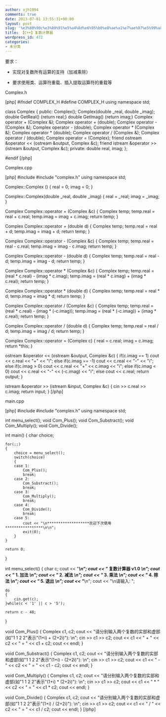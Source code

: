```yaml
---
author: xjh1994
comments: true
date: 2013-07-01 13:55:31+00:00
layout: post
slug: '%e3%80%90c%e3%80%91%e5%a4%8d%e6%95%b0%e8%ae%a1%e7%ae%97%e5%99%a8'
title: 【C++】复数计算器
wordpress_id: 472
categories:
- 未分类
---
```


要求：



	
  * 实现对复数所有运算的支持（加减乘除）

	
  * 要求使用类、运算符重载、插入提取运算符的重载等


Complex.h

[php]
#ifndef COMPLEX_H
#define COMPLEX_H
using namespace std;

class Complex
{
public:
	Complex();
	Complex(double _real, double _imag);
	double GetReal() {return real;}
	double GetImag() {return imag;}
	Complex operator + (Complex &);
	Complex operator + (double);
	Complex operator - (Complex &);
	Complex operator - (double);
	Complex operator * (Complex &);
	Complex operator * (double);
	Complex operator / (Complex &);
	Complex operator / (double);
	Complex operator = (Complex);
	friend ostream &operator << (ostream &output, Complex &c);
	friend istream &operator >> (istream &output, Complex &c);
private:
	double real, imag;
};

#endif
[/php]

Complex.cpp

[php]
#include <iostream>
#include "complex.h"
using namespace std;

Complex::Complex ()
{
	real = 0;
	imag = 0;
}

Complex::Complex(double _real, double _imag)
{
	real = _real;
	imag = _imag;
}

Complex Complex::operator + (Complex &c)
{
	Complex temp;
	temp.real = real + c.real;
	temp.imag = imag + c.imag;
	return temp;
}

Complex Complex::operator + (double d)
{
	Complex temp;
	temp.real = real + d;
	temp.imag = imag + d;
	return temp;
}

Complex Complex::operator - (Complex &c)
{
	Complex temp;
	temp.real = real - c.real;
	temp.imag = imag - c.imag;
	return temp;
}

Complex Complex::operator - (double d)
{
	Complex temp;
	temp.real = real - d;
	temp.imag = imag - d;
	return temp;
}

Complex Complex::operator * (Complex &c)
{
	Complex temp;
	temp.real = (real * c.real) - (imag * c.imag);
	temp.imag = (real * c.imag) + (imag * c.real);
	return temp;
}

Complex Complex::operator * (double d)
{
	Complex temp;
	temp.real = real * d;
	temp.imag = imag * d;
	return temp;
}

Complex Complex::operator / (Complex &c)
{
	Complex temp;
	temp.real = (real * c.real) - (imag * (-c.imag));
	temp.imag = (real * (-c.imag)) + (imag * c.real);
	return temp;
}

Complex Complex::operator / (double d)
{
	Complex temp;
	temp.real = real / d;
	temp.imag = imag / d;
	return temp;
}

Complex Complex::operator = (Complex c)
{
	real = c.real;
	imag = c.imag;
	return *this;
}

ostream &operator << (ostream &output, Complex &c)
{
	if(c.imag == 1)
		cout << c.real << "+" << "i";
	else if(c.imag == -1)
		cout << c.real << "-" << "i";
	else if(c.imag > 0)
		cout << c.real << "+" << c.imag << "i";
	else if(c.imag < 0)
		cout << c.real << "-" << (-c.imag) << "i";
	else
		cout << c.real;
	return output;
}

istream &operator >> (istream &input, Complex &c)
{
	cin >> c.real >> c.imag;
	return input;
}
[/php]

main.cpp

[php]
#include <iostream>
#include "complex.h"
using namespace std;

int menu_select();
void Com_Plus();
void Com_Substract();
void Com_Multiply();
void Com_Divide();

int main()
{
	char choice;

	for(;;)
	{
		choice = menu_select();
		switch(choice)
		{
		case 1:
			Com_Plus();
			break;
		case 2:
			Com_Substract();
			break;
		case 3:
			Com_Multiply();
			break;
		case 4:
			Com_Divide();
			break;
		case 5:
			cout << "\n*******************欢迎下次使用*****************\n\n";
			exit(0);
		}
	}

	return 0;
}

int menu_select()
{
	char c;
	cout << "*********************************************\n";
	cout << "*               复数计算器 v1.0             *\n";
	cout << "*               1. 加法               *\n";
	cout << "*               2. 减法               *\n";
	cout << "*               3. 乘法               *\n";
	cout << "*               4. 除法               *\n";
	cout << "*               5. 退出               *\n";
	cout << "*********************************************\n";
	cout << "\n请输入: ";

	do
	{
		cin.get(c);
	}while(c < '1' || c > '5');

	return c - 48;
}

void Com_Plus()
{
	Complex c1, c2;
	cout << "请分别输入两个复数的实部和虚部(如\"1 1 2 2\"表示\"(1+i) + (2+2i)\"): \n";
	cin >> c1 >> c2;
	cout << c1 << " + " << c2 << " = " << c1 + c2;
	cout << endl;
}

void Com_Substract()
{
	Complex c1, c2;
	cout << "请分别输入两个复数的实部和虚部(如\"1 1 2 2\"表示\"(1+i) - (2+2i)\"): \n";
	cin >> c1 >> c2;
	cout << c1 << " - " << c2 << " = " << c1 - c2;
	cout << endl;
}

void Com_Multiply()
{
	Complex c1, c2;
	cout << "请分别输入两个复数的实部和虚部(如\"1 1 2 2\"表示\"(1+i) * (2+2i)\"): \n";
	cin >> c1 >> c2;
	cout << c1 << " * " << c2 << " = " << c1 * c2;
	cout << endl;
}

void Com_Divide()
{
	Complex c1, c2;
	cout << "请分别输入两个复数的实部和虚部(如\"1 1 2 2\"表示\"(1+i) / (2+2i)\"): \n";
	cin >> c1 >> c2;
	cout << c1 << " / " << c2 << " = " << c1 / c2;
	cout << endl;
}
[/php]
